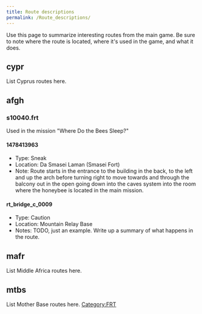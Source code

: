 ```yaml
---
title: Route descriptions
permalink: /Route_descriptions/
---
```


Use this page to summarize interesting routes from the main game. Be
sure to note where the route is located, where it's used in the game,
and what it does.

## cypr

List Cyprus routes here.

## afgh

### s10040.frt

Used in the mission "Where Do the Bees Sleep?"

#### 1478413963

  - Type: Sneak
  - Location: Da Smasei Laman (Smasei Fort)
  - Note: Route starts in the entrance to the building in the back, to
    the left and up the arch before turning right to move towards and
    through the balcony out in the open going down into the caves system
    into the room where the honeybee is located in the main mission.

#### rt_bridge_c_0009

  - Type: Caution
  - Location: Mountain Relay Base
  - Notes: TODO, just an example. Write up a summary of what happens in
    the route.

## mafr

List Middle Africa routes here.

## mtbs

List Mother Base routes here. [Category:FRT](/Category:FRT "wikilink")